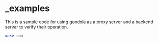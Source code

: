 # _examples
This is a sample code for using gondola as a proxy server and a backend server to verify their operation.

```sh
make run
```